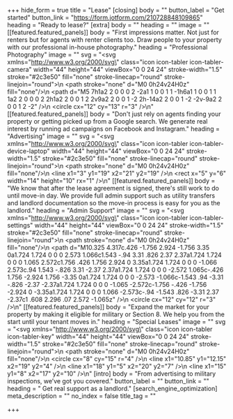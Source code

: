 +++
hide_form = true
title = "Lease"
[closing]
body = ""
button_label = "Get started"
button_link = "https://form.jotform.com/210728848109865"
heading = "Ready to lease?"
[extra]
body = ""
heading = ""
image = ""
[[featured.featured_panels]]
body = "First impressions matter. Not just for renters but for agents with renter clients too. Draw people to your property with our professional in-house photography."
heading = "Professional Photography"
image = ""
svg = "<svg xmlns=\"http://www.w3.org/2000/svg\" class=\"icon icon-tabler icon-tabler-camera\" width=\"44\" height=\"44\" viewBox=\"0 0 24 24\" stroke-width=\"1.5\" stroke=\"#2c3e50\" fill=\"none\" stroke-linecap=\"round\" stroke-linejoin=\"round\">\n  <path stroke=\"none\" d=\"M0 0h24v24H0z\" fill=\"none\"/>\n  <path d=\"M5 7h1a2 2 0 0 0 2 -2a1 1 0 0 1 1 -1h6a1 1 0 0 1 1 1a2 2 0 0 0 2 2h1a2 2 0 0 1 2 2v9a2 2 0 0 1 -2 2h-14a2 2 0 0 1 -2 -2v-9a2 2 0 0 1 2 -2\" />\n  <circle cx=\"12\" cy=\"13\" r=\"3\" />\n</svg>"
[[featured.featured_panels]]
body = "Don't just rely on agents finding your property or getting picked up from a Google search. We generate real interest by running ad campaigns on Facebook and Instagram."
heading = "Advertising"
image = ""
svg = "<svg xmlns=\"http://www.w3.org/2000/svg\" class=\"icon icon-tabler icon-tabler-device-laptop\" width=\"44\" height=\"44\" viewBox=\"0 0 24 24\" stroke-width=\"1.5\" stroke=\"#2c3e50\" fill=\"none\" stroke-linecap=\"round\" stroke-linejoin=\"round\">\n  <path stroke=\"none\" d=\"M0 0h24v24H0z\" fill=\"none\"/>\n  <line x1=\"3\" y1=\"19\" x2=\"21\" y2=\"19\" />\n  <rect x=\"5\" y=\"6\" width=\"14\" height=\"10\" rx=\"1\" />\n</svg>"
[[featured.featured_panels]]
body = "We know that after the lease agreement is signed, there's still work to do until move-in day. We provide full admin support such as utility transfers and landlord documentation so the move-in process is easy for you as the landlord."
heading = "Admin Support"
image = ""
svg = "<svg xmlns=\"http://www.w3.org/2000/svg\" class=\"icon icon-tabler icon-tabler-settings\" width=\"44\" height=\"44\" viewBox=\"0 0 24 24\" stroke-width=\"1.5\" stroke=\"#2c3e50\" fill=\"none\" stroke-linecap=\"round\" stroke-linejoin=\"round\">\n  <path stroke=\"none\" d=\"M0 0h24v24H0z\" fill=\"none\"/>\n  <path d=\"M10.325 4.317c.426 -1.756 2.924 -1.756 3.35 0a1.724 1.724 0 0 0 2.573 1.066c1.543 -.94 3.31 .826 2.37 2.37a1.724 1.724 0 0 0 1.065 2.572c1.756 .426 1.756 2.924 0 3.35a1.724 1.724 0 0 0 -1.066 2.573c.94 1.543 -.826 3.31 -2.37 2.37a1.724 1.724 0 0 0 -2.572 1.065c-.426 1.756 -2.924 1.756 -3.35 0a1.724 1.724 0 0 0 -2.573 -1.066c-1.543 .94 -3.31 -.826 -2.37 -2.37a1.724 1.724 0 0 0 -1.065 -2.572c-1.756 -.426 -1.756 -2.924 0 -3.35a1.724 1.724 0 0 0 1.066 -2.573c-.94 -1.543 .826 -3.31 2.37 -2.37c1 .608 2.296 .07 2.572 -1.065z\" />\n  <circle cx=\"12\" cy=\"12\" r=\"3\" />\n</svg>"
[[featured.featured_panels]]
body = "Expand the market for your property by making it eligible for military or Section 8. We help you from the start until your tenant moves in."
heading = "Special Leases"
image = ""
svg = "<svg xmlns=\"http://www.w3.org/2000/svg\" class=\"icon icon-tabler icon-tabler-key\" width=\"44\" height=\"44\" viewBox=\"0 0 24 24\" stroke-width=\"1.5\" stroke=\"#2c3e50\" fill=\"none\" stroke-linecap=\"round\" stroke-linejoin=\"round\">\n  <path stroke=\"none\" d=\"M0 0h24v24H0z\" fill=\"none\"/>\n  <circle cx=\"8\" cy=\"15\" r=\"4\" />\n  <line x1=\"10.85\" y1=\"12.15\" x2=\"19\" y2=\"4\" />\n  <line x1=\"18\" y1=\"5\" x2=\"20\" y2=\"7\" />\n  <line x1=\"15\" y1=\"8\" x2=\"17\" y2=\"10\" />\n</svg>"
[intro]
body = "From advertising to military inspections, we’ve got you covered."
button_label = ""
button_link = ""
heading = " Get real support as a landlord."
[search_engine_optimization]
meta_description = ""
no_index = false
title_tag = ""

+++
